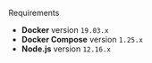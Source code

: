 Requirements

- **Docker** version `19.03.x`
- **Docker Compose** version `1.25.x`
- **Node.js** version `12.16.x`

